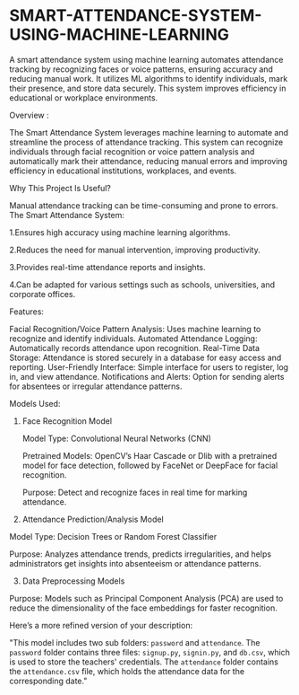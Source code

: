 # SMART-ATTENDANCE-SYSTEM-USING-MACHINE-LEARNING
A smart attendance system using machine learning automates attendance tracking by recognizing faces or voice patterns, ensuring accuracy and reducing manual work. It utilizes ML algorithms to identify individuals, mark their presence, and store data securely. This system improves efficiency in educational or workplace environments.

Overview :


The Smart Attendance System leverages machine learning to automate and streamline the process of attendance tracking. This system can recognize individuals through facial recognition or voice pattern analysis and automatically mark their attendance, reducing manual errors and improving efficiency in educational institutions, workplaces, and events.

Why This Project Is Useful?


Manual attendance tracking can be time-consuming and prone to errors. The Smart Attendance System:

1.Ensures high accuracy using machine learning algorithms.

2.Reduces the need for manual intervention, improving productivity.

3.Provides real-time attendance reports and insights.

4.Can be adapted for various settings such as schools, universities, and corporate offices.


Features:


Facial Recognition/Voice Pattern Analysis: Uses machine learning to recognize and identify individuals.
Automated Attendance Logging: Automatically records attendance upon recognition.
Real-Time Data Storage: Attendance is stored securely in a database for easy access and reporting.
User-Friendly Interface: Simple interface for users to register, log in, and view attendance.
Notifications and Alerts: Option for sending alerts for absentees or irregular attendance patterns.


Models Used:

1.  Face Recognition Model

    Model Type: Convolutional Neural Networks (CNN)

    Pretrained Models: OpenCV’s Haar Cascade or Dlib with a pretrained model for face detection, followed by FaceNet or DeepFace for facial recognition.

    Purpose: Detect and recognize faces in real time for marking attendance.
    
2.  Attendance Prediction/Analysis Model

  Model Type: Decision Trees or Random Forest Classifier
  
  Purpose: Analyzes attendance trends, predicts irregularities, and helps administrators get insights into absenteeism or attendance patterns.

3.  Data Preprocessing Models

  Purpose: Models such as Principal Component Analysis (PCA) are used to reduce the dimensionality of the face embeddings for faster recognition.  


Here’s a more refined version of your description:

"This model includes two sub folders: `password` and `attendance`. The `password` folder contains three files: `signup.py`, `signin.py`, and `db.csv`, which is used to store the teachers' credentials. The `attendance` folder contains the `attendance.csv` file, which holds the attendance data for the corresponding date."


